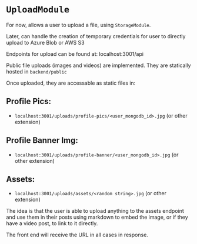 # `UploadModule`

For now, allows a user to upload a file, using `StorageModule`.

Later, can handle the creation of temporary credentials for user to directly upload to Azure Blob or AWS S3

Endpoints for upload can be found at: localhost:3001/api

Public file uploads (images and videos) are implemented.
They are statically hosted in `backend/public`

Once uploaded, they are accessable as static files in:

## Profile Pics:

- `localhost:3001/uploads/profile-pics/<user_mongodb_id>.jpg` (or other extension)

## Profile Banner Img:

- `localhost:3001/uploads/profile-banner/<user_mongodb_id>.jpg` (or other extension)

## Assets:

- `localhost:3001/uploads/assets/<random string>.jpg` (or other extension)

The idea is that the user is able to upload anything to the assets endpoint and use them in their posts using markdown to embed the image,
or if they have a video post, to link to it directly.

The front end will receive the URL in all cases in response.
